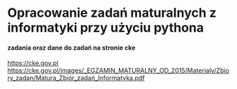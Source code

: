 # Opracowanie zadań maturalnych z informatyki przy użyciu pythona

#### zadania oraz dane do zadań na stronie cke
https://cke.gov.pl
https://cke.gov.pl/images/_EGZAMIN_MATURALNY_OD_2015/Materialy/Zbiory_zadan/Matura_Zbiór_zadań_Informatyka.pdf